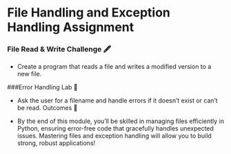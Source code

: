 # File Handling and Exception Handling Assignment</head>

### File Read & Write Challenge 🖋️
- Create a program that reads a file and writes a modified version to a new file.
     
###Error Handling Lab 🧪
- Ask the user for a filename and handle errors if it doesn’t exist or can’t be read.
     Outcomes 🎉

- By the end of this module, you’ll be skilled in managing files efficiently in Python, ensuring error-free code that gracefully handles unexpected issues. Mastering files and exception handling will allow you to build strong, robust applications!
